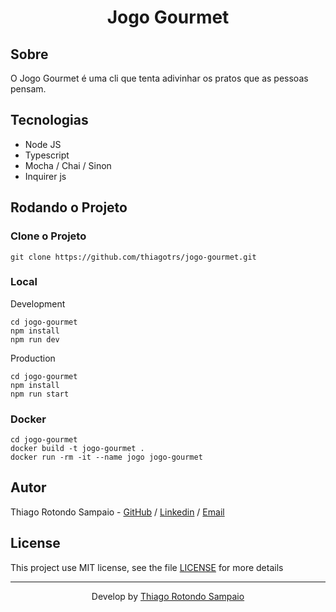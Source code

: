 <h1 align="center">Jogo Gourmet</h1>

## Sobre

O Jogo Gourmet é uma cli que tenta adivinhar os pratos que as pessoas pensam.

## Tecnologias

- Node JS
- Typescript
- Mocha / Chai / Sinon
- Inquirer js

## Rodando o Projeto

### Clone o Projeto

```git
git clone https://github.com/thiagotrs/jogo-gourmet.git
```

### Local

Development
```shell
cd jogo-gourmet
npm install
npm run dev
```

Production
```shell
cd jogo-gourmet
npm install
npm run start
```

### Docker

```shell
cd jogo-gourmet
docker build -t jogo-gourmet .
docker run -rm -it --name jogo jogo-gourmet
```

## Autor

Thiago Rotondo Sampaio - [GitHub](https://github.com/thiagotrs) / [Linkedin](https://www.linkedin.com/in/thiago-rotondo-sampaio) / [Email](mailto:thiagorot@gmail.com)

## License

This project use MIT license, see the file [LICENSE](./LICENSE.md) for more details

---

<p align="center">Develop by <a href="https://github.com/thiagotrs">Thiago Rotondo Sampaio</a></p>